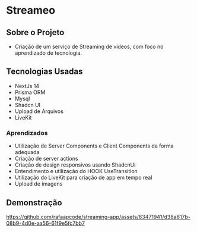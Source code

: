 # Streameo

## Sobre o Projeto
- Criação de um serviço de Streaming de vídeos, com foco no aprendizado de tecnologia.

## Tecnologias Usadas
- NextJs 14
- Prisma ORM
- Mysql
- Shadcn UI
- Upload de Arquivos
- LiveKit

### Aprendizados
- Utilização de Server Components e Client Components da forma adequada
- Criação de server actions
- Criação de design responsivos usando ShadcnUi
- Entendimento e utilização do HOOK UseTransition
- Utilização do LiveKit para criação de app em tempo real
- Upload de imagens

## Demonstração
  
https://github.com/rafaapcode/streaming-app/assets/83471941/d38a817b-08b9-4d0e-aa56-61f9e5fc7bb7

